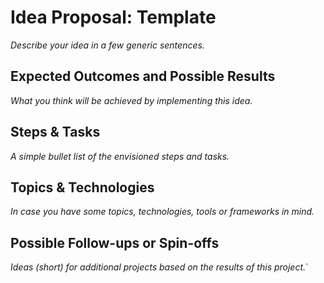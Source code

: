 # Idea Proposal: Template

*Describe your idea in a few generic sentences.*

## Expected Outcomes and Possible Results

*What you think will be achieved by implementing this idea.*

## Steps & Tasks

*A simple bullet list of the envisioned steps and tasks.*

## Topics & Technologies

*In case you have some topics, technologies, tools or frameworks in mind.*

## Possible Follow-ups or Spin-offs

*Ideas (short) for additional projects based on the results of this project.*`

